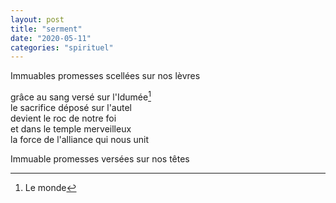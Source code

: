 ```yaml
---
layout: post
title: "serment"
date: "2020-05-11"
categories: "spirituel"
---
```


Immuables promesses scellées sur nos lèvres

grâce au sang versé sur l'Idumée[^1]  
le sacrifice déposé sur l'autel  
devient le roc de notre foi  
et dans le temple merveilleux  
la force de l'alliance qui nous unit

Immuable promesses versées sur nos têtes

[^1]: Le monde
